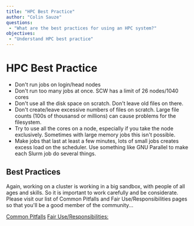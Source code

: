 ```yaml
---
title: "HPC Best Practice"
author: "Colin Sauze"
questions:
 - "What are the best practices for using an HPC system?"
objectives:
 - "Understand HPC best practice"
---
```



# HPC Best Practice

* Don't run jobs on login/head nodes
* Don't run too many jobs at once. SCW has a limit of 26 nodes/1040 cores
* Don't use all the disk space on scratch. Don't leave old files on there.
* Don't create/leave excessive numbers of files on scratch. Large file counts (100s of thousansd or millions) can cause problems for the filesystem.
* Try to use all the cores on a node, especially if you take the node exclusively. Sometimes with large memory jobs this isn't possible.
* Make jobs that last at least a few minutes, lots of small jobs creates excess load on the scheduler. Use something like GNU Parallel to make each Slurm job do several things.


## Best Practices

Again, working on a cluster is working in a big sandbox, with people of all ages and skills. So it is
important to work carefully and be considerate. Please visit our list of Common Pitfalls and
Fair Use/Responsibilities pages so that you'll be a good member of the community...

[Common Pitfalls](https://rc.fas.harvard.edu/resources/documentation/common-odyssey-pitfalls/)
[Fair Use/Responsibilities:](https://rc.fas.harvard.edu/resources/responsibilities/)

